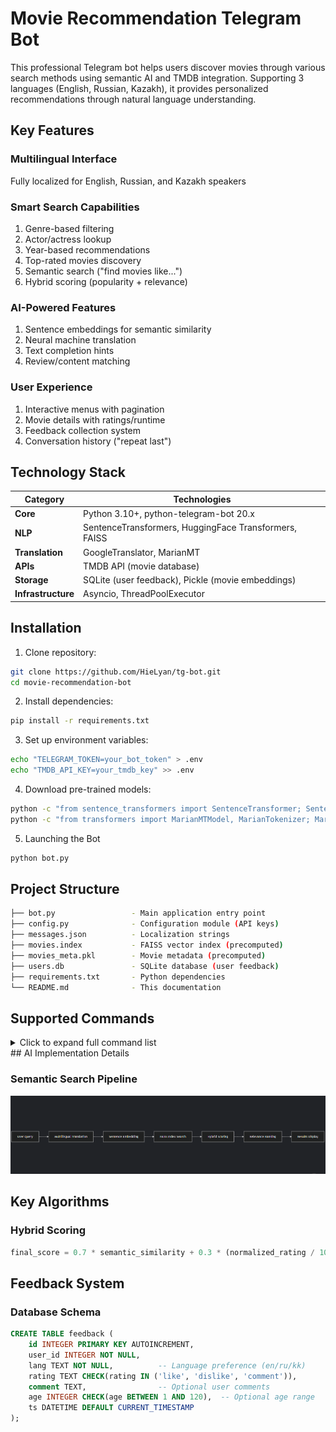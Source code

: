 # Movie Recommendation Telegram Bot


This professional Telegram bot helps users discover movies through various search methods using semantic AI and TMDB integration. Supporting 3 languages (English, Russian, Kazakh), it provides personalized recommendations through natural language understanding.

## Key Features
### Multilingual Interface
Fully localized for English, Russian, and Kazakh speakers

### Smart Search Capabilities
1. Genre-based filtering
2. Actor/actress lookup
3. Year-based recommendations
4. Top-rated movies discovery
5. Semantic search ("find movies like...")
6. Hybrid scoring (popularity + relevance)

###  AI-Powered Features
1. Sentence embeddings for semantic similarity
2. Neural machine translation
3. Text completion hints
4. Review/content matching

### User Experience
1. Interactive menus with pagination
2. Movie details with ratings/runtime
3. Feedback collection system
4. Conversation history ("repeat last")

##  Technology Stack

| Category          | Technologies                                                                 |
|-------------------|------------------------------------------------------------------------------|
| **Core**          | Python 3.10+, python-telegram-bot 20.x                                       |
| **NLP**           | SentenceTransformers, HuggingFace Transformers, FAISS                       |
| **Translation**   | GoogleTranslator, MarianMT                                                  |
| **APIs**          | TMDB API (movie database)                                                   |
| **Storage**       | SQLite (user feedback), Pickle (movie embeddings)                           |
| **Infrastructure**| Asyncio, ThreadPoolExecutor                                                 |

## Installation

1. Clone repository:
```bash
git clone https://github.com/HieLyan/tg-bot.git
cd movie-recommendation-bot
```
2. Install dependencies:
```bash
pip install -r requirements.txt
```
3. Set up environment variables:
```bash
echo "TELEGRAM_TOKEN=your_bot_token" > .env
echo "TMDB_API_KEY=your_tmdb_key" >> .env
```
4. Download pre-trained models:
```bash
python -c "from sentence_transformers import SentenceTransformer; SentenceTransformer('sentence-transformers/paraphrase-multilingual-MiniLM-L12-v2')"
python -c "from transformers import MarianMTModel, MarianTokenizer; MarianMTModel.from_pretrained('Helsinki-NLP/opus-mt-mul-en')"
```
5. Launching the Bot
```bash
python bot.py
```

## Project Structure
```bash
├── bot.py                 - Main application entry point
├── config.py              - Configuration module (API keys)
├── messages.json          - Localization strings
├── movies.index           - FAISS vector index (precomputed)
├── movies_meta.pkl        - Movie metadata (precomputed)
├── users.db               - SQLite database (user feedback)
├── requirements.txt       - Python dependencies
└── README.md              - This documentation
```
## Supported Commands
<details>
<summary> Click to expand full command list</summary>

| Command Type       | Parameters               | Example Usage          | Description                                  |
|--------------------|--------------------------|------------------------|----------------------------------------------|
| `/start`           | None                     | `/start`               | Initialize bot and select language           |
| **Genre Search**   | Genre name               | `Action`               | Browse movies by category                    |
| **Actor Search**   | Actor name               | `Tom Hanks`            | Find movies featuring specific actors        |
| **Year Filter**    | Release year             | `2005`                 | Discover films from particular years         |
| **Top 10**         | None                     | `Top 10`               | View highest-rated movies                    |
| **Custom Search**  | Mixed parameters         | `Comedy 2010 Jim Carrey`| Hybrid search with multiple filters         |
| **Feedback**       | Rating + optional comment| `Like - great bot!`    | Rate recommendations and provide comments    |

</details>
## AI Implementation Details

### Semantic Search Pipeline
![img.png](img.png)

##  Key Algorithms
### Hybrid Scoring
```python
final_score = 0.7 * semantic_similarity + 0.3 * (normalized_rating / 10)
```
## Feedback System

### Database Schema
```sql
CREATE TABLE feedback (
    id INTEGER PRIMARY KEY AUTOINCREMENT,
    user_id INTEGER NOT NULL,
    lang TEXT NOT NULL,          -- Language preference (en/ru/kk)
    rating TEXT CHECK(rating IN ('like', 'dislike', 'comment')),
    comment TEXT,                -- Optional user comments
    age INTEGER CHECK(age BETWEEN 1 AND 120),  -- Optional age range
    ts DATETIME DEFAULT CURRENT_TIMESTAMP
);
```
~~~~